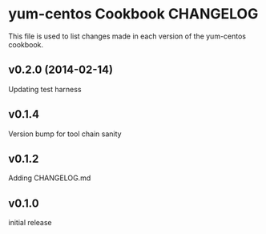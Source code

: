 yum-centos Cookbook CHANGELOG
======================
This file is used to list changes made in each version of the yum-centos cookbook.

v0.2.0 (2014-02-14)
-------------------
Updating test harness


v0.1.4
------
Version bump for tool chain sanity


v0.1.2
------
Adding CHANGELOG.md


v0.1.0
------
initial release

